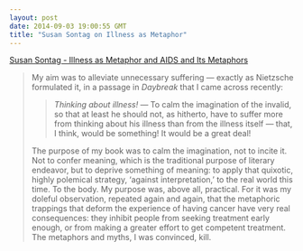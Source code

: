 ```yaml
---
layout: post
date: 2014-09-03 19:00:55 GMT
title: "Susan Sontag on Illness as Metaphor"
---
```

<a href="http://www.amazon.in/gp/product/0141187123/ref=as_li_tl?ie=UTF8&amp;camp=3626&amp;creative=24822&amp;creativeASIN=0141187123&amp;linkCode=as2&amp;tag=arpstum-21">Susan Sontag - Illness as Metaphor and AIDS and Its Metaphors</a><img src="http://ir-in.amazon-adsystem.com/e/ir?t=arpstum-21&amp;l=as2&amp;o=31&amp;a=0141187123" width="1" height="1" border="0" alt="" style="border:none !important; margin:0px !important;"/>

<blockquote><p>My aim was to alleviate unnecessary suffering — exactly as Nietzsche formulated it, in a passage in <em>Daybreak</em> that I came across recently:

</p><blockquote>
<em>Thinking about illness!</em> — To calm the imagination of the invalid, so that at least he should not, as hitherto, have to suffer more from thinking about his illness than from the illness itself — that, I think, would be something! It would be a great deal!
</blockquote>

The purpose of my book was to calm the imagination, not to incite it. Not to confer meaning, which is the traditional purpose of literary endeavor, but to deprive something of meaning: to apply that quixotic, highly polemical strategy, ‘against interpretation,’ to the real world this time. To the body. My purpose was, above all, practical. For it was my doleful observation, repeated again and again, that the metaphoric trappings that deform the experience of having cancer have very real consequences: they inhibit people from seeking treatment early enough, or from making a greater effort to get competent treatment. The metaphors and myths, I was convinced, kill.</blockquote>
